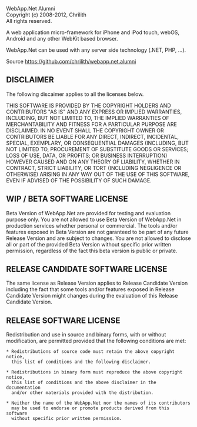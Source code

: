 WebApp.Net Alumni  
Copyright (c) 2008-2012, Chrilith  
All rights reserved.  

A web application micro-framework for iPhone and iPod touch, webOS, Android and
any other WebKit based browser.

WebApp.Net can be used with any server side technology (.NET, PHP, ...).

Source   https://github.com/chrilith/webapp.net.alumni

## DISCLAIMER

The following discaimer applies to all the licenses below.

THIS SOFTWARE IS PROVIDED BY THE COPYRIGHT HOLDERS AND CONTRIBUTORS "AS IS" AND
ANY EXPRESS OR IMPLIED WARRANTIES, INCLUDING, BUT NOT LIMITED TO, THE IMPLIED
WARRANTIES OF MERCHANTABILITY AND FITNESS FOR A PARTICULAR PURPOSE ARE
DISCLAIMED. IN NO EVENT SHALL THE COPYRIGHT OWNER OR CONTRIBUTORS BE LIABLE FOR
ANY DIRECT, INDIRECT, INCIDENTAL, SPECIAL, EXEMPLARY, OR CONSEQUENTIAL DAMAGES
(INCLUDING, BUT NOT LIMITED TO, PROCUREMENT OF SUBSTITUTE GOODS OR SERVICES;
LOSS OF USE, DATA, OR PROFITS; OR BUSINESS INTERRUPTION) HOWEVER CAUSED AND ON
ANY THEORY OF LIABILITY, WHETHER IN CONTRACT, STRICT LIABILITY, OR TORT
(INCLUDING NEGLIGENCE OR OTHERWISE) ARISING IN ANY WAY OUT OF THE USE OF THIS
SOFTWARE, EVEN IF ADVISED OF THE POSSIBILITY OF SUCH DAMAGE.

## WIP / BETA SOFTWARE LICENSE

Beta Version of WebApp.Net are provided for testing and evaluation purpose only.
You are not allowed to use Beta Version of WebApp.Net in production services
whether personal or commercial. The tools and/or features exposed in Beta
Version are not garanteed to be part of any future Release Version and are
subject to changes. You are not allowed to disclose all or part of the provided
Beta Version without specific prior written permission, regardless of the fact
this beta version is public or private.

## RELEASE CANDIDATE SOFTWARE LICENSE

The same license as Release Version applies to Release Candidate Version
including the fact that some tools and/or features exposed in Release Candidate
Version might changes during the evaluation of this Release Candidate Version.

## RELEASE SOFTWARE LICENSE

Redistribution and use in source and binary forms, with or without modification,
are permitted provided that the following conditions are met:

    * Redistributions of source code must retain the above copyright notice,
      this list of conditions and the following disclaimer.

    * Redistributions in binary form must reproduce the above copyright notice,
      this list of conditions and the above disclaimer in the documentation
      and/or other materials provided with the distribution.

    * Neither the name of the WebApp.Net nor the names of its contributors
      may be used to endorse or promote products derived from this software
      without specific prior written permission.

